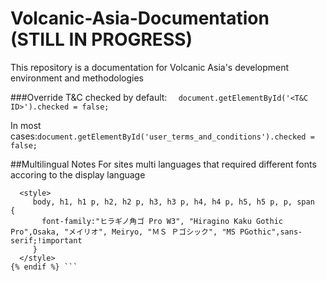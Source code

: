 # Volcanic-Asia-Documentation (STILL IN PROGRESS)
This repository is a documentation for Volcanic Asia's development environment and methodologies

###Override T&C checked by default:
```  document.getElementById('<T&C ID>').checked = false;``` 

In most cases:``` document.getElementById('user_terms_and_conditions').checked = false; ```

##Multilingual Notes
For sites multi languages that required different fonts accoring to the display language 
``` {% if lang_short == "ja" %}
  <style>
     body, h1, h1 p, h2, h2 p, h3, h3 p, h4, h4 p, h5, h5 p, p, span  {
       font-family:"ヒラギノ角ゴ Pro W3", "Hiragino Kaku Gothic Pro",Osaka, "メイリオ", Meiryo, "ＭＳ Ｐゴシック", "MS PGothic",sans-serif;!important
     }
  </style>
{% endif %} ```
